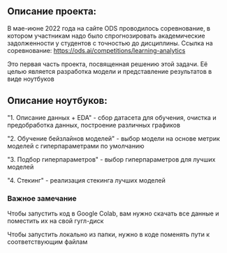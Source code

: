 ## Описание проекта:

В мае-июне 2022 года на сайте ODS проводилось соревнование, в котором участникам надо было 
спрогнозировать академические задолженности у студентов с точностью до дисциплины. Ссылка на соревнование:
https://ods.ai/competitions/learning-analytics

Это первая часть проекта, посвященная решению этой задачи. Её целью является разработка модели и представление
результатов в виде ноутбуков

## Описание ноутбуков:
"1. Описание данных + EDA" - сбор датасета для обучения, очистка и предобработка данных, построение различных графиков

"2. Обучение бейзлайнов моделей" - выбор модели на основе метрик моделей с гиперпараметрами по умолчанию

"3. Подбор гиперпараметров" - выбор гиперпараметров для лучших моделей

"4. Стекинг" - реализация стекинга лучших моделей

### Важное замечание
Чтобы запустить код в Google Colab, вам нужно скачать все данные и поместить их на свой гугл-диск

Чтобы запустить локально из папки, нужно в коде поменять пути к соответствующим файлам

